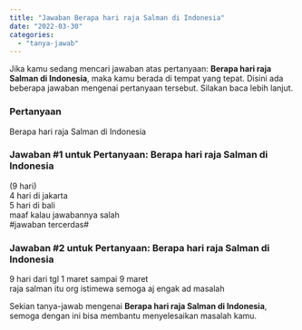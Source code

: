 ```yaml
---
title: "Jawaban Berapa hari raja Salman di Indonesia"
date: "2022-03-30"
categories: 
  - "tanya-jawab"
---
```


Jika kamu sedang mencari jawaban atas pertanyaan: **Berapa hari raja Salman di Indonesia**, maka kamu berada di tempat yang tepat. Disini ada beberapa jawaban mengenai pertanyaan tersebut. Silakan baca lebih lanjut.

### Pertanyaan

Berapa hari raja Salman di Indonesia

### Jawaban #1 untuk Pertanyaan: Berapa hari raja Salman di Indonesia

(9 hari)  
4 hari di jakarta  
5 hari di bali  
maaf kalau jawabannya salah  
#jawaban tercerdas#  

### Jawaban #2 untuk Pertanyaan: Berapa hari raja Salman di Indonesia

9 hari dari tgl 1 maret sampai 9 maret  
raja salman itu org istimewa semoga aj engak ad masalah

Sekian tanya-jawab mengenai **Berapa hari raja Salman di Indonesia**, semoga dengan ini bisa membantu menyelesaikan masalah kamu.
